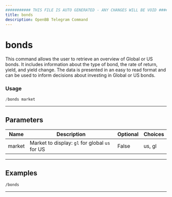 ```yaml
---
########### THIS FILE IS AUTO GENERATED - ANY CHANGES WILL BE VOID ###########
title: bonds
description: OpenBB Telegram Command
---
```


# bonds

This command allows the user to retrieve an overview of Global or US bonds. It includes information about the type of bond, the rate of return, yield, and yield change. The data is presented in an easy to read format and can be used to inform decisions about investing in Global or US bonds.

### Usage

```python wordwrap
/bonds market
```

---

## Parameters

| Name | Description | Optional | Choices |
| ---- | ----------- | -------- | ------- |
| market | Market to display: `gl` for global `us` for US | False | us, gl |


---

## Examples

```
/bonds
```

---
